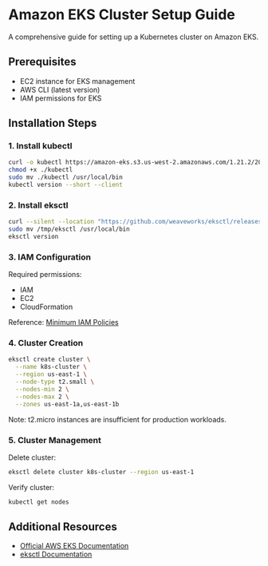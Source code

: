 # Amazon EKS Cluster Setup Guide

A comprehensive guide for setting up a Kubernetes cluster on Amazon EKS.

## Prerequisites

- EC2 instance for EKS management
- AWS CLI (latest version)
- IAM permissions for EKS

## Installation Steps

### 1. Install kubectl

```bash
curl -o kubectl https://amazon-eks.s3.us-west-2.amazonaws.com/1.21.2/2021-07-05/bin/linux/amd64/kubectl
chmod +x ./kubectl
sudo mv ./kubectl /usr/local/bin 
kubectl version --short --client
```

### 2. Install eksctl

```bash
curl --silent --location "https://github.com/weaveworks/eksctl/releases/latest/download/eksctl_$(uname -s)_amd64.tar.gz" | tar xz -C /tmp
sudo mv /tmp/eksctl /usr/local/bin
eksctl version
```

### 3. IAM Configuration

Required permissions:
- IAM
- EC2
- CloudFormation

Reference: [Minimum IAM Policies](https://eksctl.io/usage/minimum-iam-policies/)

### 4. Cluster Creation

```bash
eksctl create cluster \
  --name k8s-cluster \
  --region us-east-1 \
  --node-type t2.small \
  --nodes-min 2 \
  --nodes-max 2 \
  --zones us-east-1a,us-east-1b
```

Note: t2.micro instances are insufficient for production workloads.

### 5. Cluster Management

Delete cluster:
```bash
eksctl delete cluster k8s-cluster --region us-east-1
```

Verify cluster:
```bash
kubectl get nodes
```

## Additional Resources

- [Official AWS EKS Documentation](https://docs.aws.amazon.com/eks/latest/userguide/getting-started-eksctl.html)
- [eksctl Documentation](https://eksctl.io/)